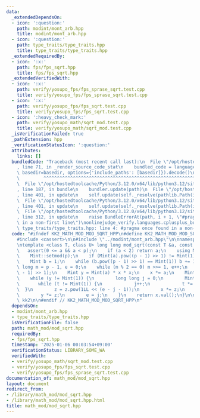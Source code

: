```yaml
---
data:
  _extendedDependsOn:
  - icon: ':question:'
    path: modint/mont_arb.hpp
    title: modint/mont_arb.hpp
  - icon: ':question:'
    path: type_traits/type_traits.hpp
    title: type_traits/type_traits.hpp
  _extendedRequiredBy:
  - icon: ':x:'
    path: fps/fps_sqrt.hpp
    title: fps/fps_sqrt.hpp
  _extendedVerifiedWith:
  - icon: ':x:'
    path: verify/yosupo_fps/fps_sprase_sqrt.test.cpp
    title: verify/yosupo_fps/fps_sprase_sqrt.test.cpp
  - icon: ':x:'
    path: verify/yosupo_fps/fps_sqrt.test.cpp
    title: verify/yosupo_fps/fps_sqrt.test.cpp
  - icon: ':heavy_check_mark:'
    path: verify/yosupo_math/sqrt_mod.test.cpp
    title: verify/yosupo_math/sqrt_mod.test.cpp
  _isVerificationFailed: true
  _pathExtension: hpp
  _verificationStatusIcon: ':question:'
  attributes:
    links: []
  bundledCode: "Traceback (most recent call last):\n  File \"/opt/hostedtoolcache/Python/3.12.0/x64/lib/python3.12/site-packages/onlinejudge_verify/documentation/build.py\"\
    , line 71, in _render_source_code_stat\n    bundled_code = language.bundle(stat.path,\
    \ basedir=basedir, options={'include_paths': [basedir]}).decode()\n          \
    \         ^^^^^^^^^^^^^^^^^^^^^^^^^^^^^^^^^^^^^^^^^^^^^^^^^^^^^^^^^^^^^^^^^^^^^^^^^^^^^^^^^\n\
    \  File \"/opt/hostedtoolcache/Python/3.12.0/x64/lib/python3.12/site-packages/onlinejudge_verify/languages/cplusplus.py\"\
    , line 187, in bundle\n    bundler.update(path)\n  File \"/opt/hostedtoolcache/Python/3.12.0/x64/lib/python3.12/site-packages/onlinejudge_verify/languages/cplusplus_bundle.py\"\
    , line 401, in update\n    self.update(self._resolve(pathlib.Path(included), included_from=path))\n\
    \  File \"/opt/hostedtoolcache/Python/3.12.0/x64/lib/python3.12/site-packages/onlinejudge_verify/languages/cplusplus_bundle.py\"\
    , line 401, in update\n    self.update(self._resolve(pathlib.Path(included), included_from=path))\n\
    \  File \"/opt/hostedtoolcache/Python/3.12.0/x64/lib/python3.12/site-packages/onlinejudge_verify/languages/cplusplus_bundle.py\"\
    , line 312, in update\n    raise BundleErrorAt(path, i + 1, \"#pragma once found\
    \ in a non-first line\")\nonlinejudge_verify.languages.cplusplus_bundle.BundleErrorAt:\
    \ type_traits/type_traits.hpp: line 4: #pragma once found in a non-first line\n"
  code: "#ifndef KK2_MATH_MOD_MOD_SQRT_HPP\n#define KK2_MATH_MOD_MOD_SQRT_HPP 1\n\n\
    #include <cassert>\n\n#include \"../modint/mont_arb.hpp\"\n\nnamespace kk2 {\n\
    \ntemplate <class T, class U> long long mod_sqrt(const T &a, const U &p) {\n \
    \   assert(0 <= a && a < p);\n    if (a < 2) return a;\n    using Mint = ArbitraryLazyMontgomeryModInt<54105064>;\n\
    \    Mint::setmod(p);\n    if (Mint(a).pow((p - 1) >> 1) != Mint(1)) return -1;\n\
    \    Mint b = 1;\n    while (b.pow((p - 1) >> 1) == Mint(1)) b += 1;\n    long\
    \ long m = p - 1, e = 0;\n    while (m % 2 == 0) m >>= 1, e++;\n    Mint x = Mint(a).pow((m\
    \ - 1) >> 1);\n    Mint y = Mint(a) * x * x;\n    x *= a;\n    Mint z = Mint(b).pow(m);\n\
    \    while (y != Mint(1)) {\n        long long j = 0;\n        Mint t = y;\n \
    \       while (t != Mint(1)) {\n            j++;\n            t *= t;\n      \
    \  }\n        z = z.pow(1LL << (e - j - 1));\n        x *= z;\n        z *= z;\n\
    \        y *= z;\n        e = j;\n    }\n    return x.val();\n}\n\n} // namespace\
    \ kk2\n\n#endif // KK2_MATH_MOD_MOD_SQRT_HPP\n"
  dependsOn:
  - modint/mont_arb.hpp
  - type_traits/type_traits.hpp
  isVerificationFile: false
  path: math_mod/mod_sqrt.hpp
  requiredBy:
  - fps/fps_sqrt.hpp
  timestamp: '2025-01-06 00:03:54+09:00'
  verificationStatus: LIBRARY_SOME_WA
  verifiedWith:
  - verify/yosupo_math/sqrt_mod.test.cpp
  - verify/yosupo_fps/fps_sqrt.test.cpp
  - verify/yosupo_fps/fps_sprase_sqrt.test.cpp
documentation_of: math_mod/mod_sqrt.hpp
layout: document
redirect_from:
- /library/math_mod/mod_sqrt.hpp
- /library/math_mod/mod_sqrt.hpp.html
title: math_mod/mod_sqrt.hpp
---
```

